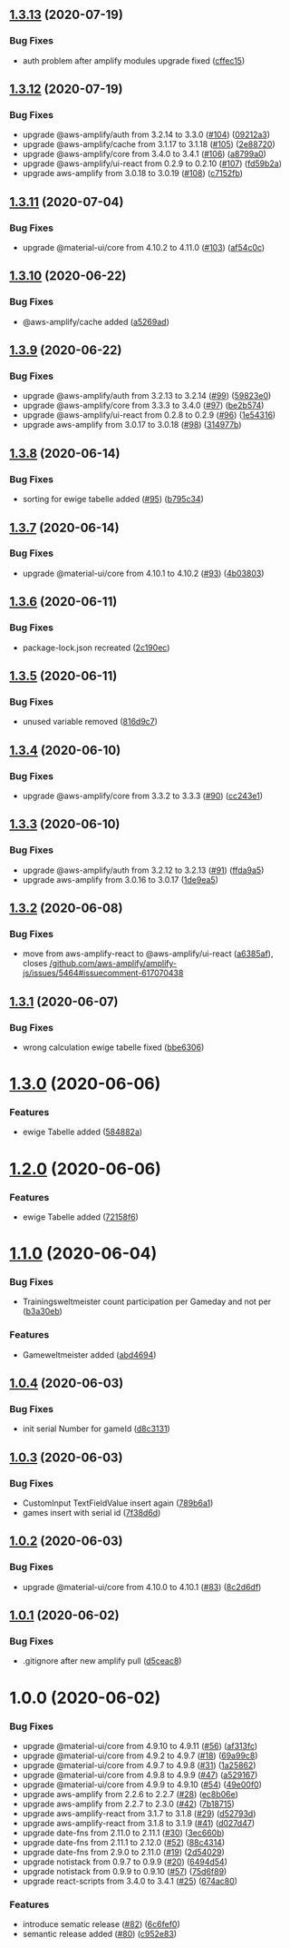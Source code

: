 ## [1.3.13](https://github.com/JohannesKonings/fff-badminton/compare/v1.3.12...v1.3.13) (2020-07-19)


### Bug Fixes

* auth problem after amplify modules upgrade fixed ([cffec15](https://github.com/JohannesKonings/fff-badminton/commit/cffec15973fd8eed839497ac4e9e9861355270e0))

## [1.3.12](https://github.com/JohannesKonings/fff-badminton/compare/v1.3.11...v1.3.12) (2020-07-19)


### Bug Fixes

* upgrade @aws-amplify/auth from 3.2.14 to 3.3.0 ([#104](https://github.com/JohannesKonings/fff-badminton/issues/104)) ([09212a3](https://github.com/JohannesKonings/fff-badminton/commit/09212a37a22c30e290a9acd1bb620bbd956cd1ce))
* upgrade @aws-amplify/cache from 3.1.17 to 3.1.18 ([#105](https://github.com/JohannesKonings/fff-badminton/issues/105)) ([2e88720](https://github.com/JohannesKonings/fff-badminton/commit/2e88720851519c4e9069dfa7fa13a35b62bfc571))
* upgrade @aws-amplify/core from 3.4.0 to 3.4.1 ([#106](https://github.com/JohannesKonings/fff-badminton/issues/106)) ([a8799a0](https://github.com/JohannesKonings/fff-badminton/commit/a8799a01f1b764ab9338ffebdb83d1075058de09))
* upgrade @aws-amplify/ui-react from 0.2.9 to 0.2.10 ([#107](https://github.com/JohannesKonings/fff-badminton/issues/107)) ([fd59b2a](https://github.com/JohannesKonings/fff-badminton/commit/fd59b2a3ac9f641f9fdbffb412114576c73b0e8e))
* upgrade aws-amplify from 3.0.18 to 3.0.19 ([#108](https://github.com/JohannesKonings/fff-badminton/issues/108)) ([c7152fb](https://github.com/JohannesKonings/fff-badminton/commit/c7152fb974bd1e73e70d65ec3eb898bbfe330fb3))

## [1.3.11](https://github.com/JohannesKonings/fff-badminton/compare/v1.3.10...v1.3.11) (2020-07-04)


### Bug Fixes

* upgrade @material-ui/core from 4.10.2 to 4.11.0 ([#103](https://github.com/JohannesKonings/fff-badminton/issues/103)) ([af54c0c](https://github.com/JohannesKonings/fff-badminton/commit/af54c0ca8d4a26fc3b46df7b9f669b2a2c07fcdb))

## [1.3.10](https://github.com/JohannesKonings/fff-badminton/compare/v1.3.9...v1.3.10) (2020-06-22)


### Bug Fixes

* @aws-amplify/cache added ([a5269ad](https://github.com/JohannesKonings/fff-badminton/commit/a5269adb71c9befb8b31d9ef353ae0433b69c5c0))

## [1.3.9](https://github.com/JohannesKonings/fff-badminton/compare/v1.3.8...v1.3.9) (2020-06-22)


### Bug Fixes

* upgrade @aws-amplify/auth from 3.2.13 to 3.2.14 ([#99](https://github.com/JohannesKonings/fff-badminton/issues/99)) ([59823e0](https://github.com/JohannesKonings/fff-badminton/commit/59823e056bb03e5f9ef1aee88abe9e74f2dde0a0))
* upgrade @aws-amplify/core from 3.3.3 to 3.4.0 ([#97](https://github.com/JohannesKonings/fff-badminton/issues/97)) ([be2b574](https://github.com/JohannesKonings/fff-badminton/commit/be2b5748bc165807757b2e60f37f9854c9f9dd31))
* upgrade @aws-amplify/ui-react from 0.2.8 to 0.2.9 ([#96](https://github.com/JohannesKonings/fff-badminton/issues/96)) ([1e54316](https://github.com/JohannesKonings/fff-badminton/commit/1e5431683994f4c5af3925e3603f49c4f3c866d3))
* upgrade aws-amplify from 3.0.17 to 3.0.18 ([#98](https://github.com/JohannesKonings/fff-badminton/issues/98)) ([314977b](https://github.com/JohannesKonings/fff-badminton/commit/314977b149fa7b35aa923de4baa5bfe7adcc8472))

## [1.3.8](https://github.com/JohannesKonings/fff-badminton/compare/v1.3.7...v1.3.8) (2020-06-14)


### Bug Fixes

* sorting for ewige tabelle added ([#95](https://github.com/JohannesKonings/fff-badminton/issues/95)) ([b795c34](https://github.com/JohannesKonings/fff-badminton/commit/b795c34d191d112ca694e542457b2d8d6961ff1d))

## [1.3.7](https://github.com/JohannesKonings/fff-badminton/compare/v1.3.6...v1.3.7) (2020-06-14)


### Bug Fixes

* upgrade @material-ui/core from 4.10.1 to 4.10.2 ([#93](https://github.com/JohannesKonings/fff-badminton/issues/93)) ([4b03803](https://github.com/JohannesKonings/fff-badminton/commit/4b038034bc5efe2a38802c2a4b5255a1e5e15264))

## [1.3.6](https://github.com/JohannesKonings/fff-badminton/compare/v1.3.5...v1.3.6) (2020-06-11)


### Bug Fixes

* package-lock.json recreated ([2c190ec](https://github.com/JohannesKonings/fff-badminton/commit/2c190ec2047a2fa42353234d8ffc237b3a917036))

## [1.3.5](https://github.com/JohannesKonings/fff-badminton/compare/v1.3.4...v1.3.5) (2020-06-11)


### Bug Fixes

* unused variable removed ([816d9c7](https://github.com/JohannesKonings/fff-badminton/commit/816d9c7f83df4d71821c84699253e82d2bb058ed))

## [1.3.4](https://github.com/JohannesKonings/fff-badminton/compare/v1.3.3...v1.3.4) (2020-06-10)


### Bug Fixes

* upgrade @aws-amplify/core from 3.3.2 to 3.3.3 ([#90](https://github.com/JohannesKonings/fff-badminton/issues/90)) ([cc243e1](https://github.com/JohannesKonings/fff-badminton/commit/cc243e149322affd42401adae1445dc8845b451e))

## [1.3.3](https://github.com/JohannesKonings/fff-badminton/compare/v1.3.2...v1.3.3) (2020-06-10)


### Bug Fixes

* upgrade @aws-amplify/auth from 3.2.12 to 3.2.13 ([#91](https://github.com/JohannesKonings/fff-badminton/issues/91)) ([ffda9a5](https://github.com/JohannesKonings/fff-badminton/commit/ffda9a579b104b0fd196271ddc4bbaff0f5e298f))
* upgrade aws-amplify from 3.0.16 to 3.0.17 ([1de9ea5](https://github.com/JohannesKonings/fff-badminton/commit/1de9ea55be85e87e60972b4d3858f635c583dfde))

## [1.3.2](https://github.com/JohannesKonings/fff-badminton/compare/v1.3.1...v1.3.2) (2020-06-08)


### Bug Fixes

* move from aws-amplify-react to  @aws-amplify/ui-react ([a6385af](https://github.com/JohannesKonings/fff-badminton/commit/a6385af9a543628595dc07b95e0ba5b326e28e67)), closes [/github.com/aws-amplify/amplify-js/issues/5464#issuecomment-617070438](https://github.com//github.com/aws-amplify/amplify-js/issues/5464/issues/issuecomment-617070438)

## [1.3.1](https://github.com/JohannesKonings/fff-badminton/compare/v1.3.0...v1.3.1) (2020-06-07)


### Bug Fixes

* wrong calculation ewige tabelle fixed ([bbe6306](https://github.com/JohannesKonings/fff-badminton/commit/bbe63065870968e4fd3b1a076e36b51844ebe489))

# [1.3.0](https://github.com/JohannesKonings/fff-badminton/compare/v1.2.0...v1.3.0) (2020-06-06)


### Features

* ewige Tabelle added ([584882a](https://github.com/JohannesKonings/fff-badminton/commit/584882a9c8dedb372311723e1b84b1696455bcaa))

# [1.2.0](https://github.com/JohannesKonings/fff-badminton/compare/v1.1.0...v1.2.0) (2020-06-06)


### Features

* ewige Tabelle added ([72158f6](https://github.com/JohannesKonings/fff-badminton/commit/72158f61de08fc7c1bf4ce0832422fe6a8e09f09))

# [1.1.0](https://github.com/JohannesKonings/fff-badminton/compare/v1.0.4...v1.1.0) (2020-06-04)


### Bug Fixes

* Trainingsweltmeister count participation per Gameday and not per ([b3a30eb](https://github.com/JohannesKonings/fff-badminton/commit/b3a30ebeb9e2f7f91fc1182a5cc4cfc0110cf1bc))


### Features

* Gameweltmeister added ([abd4694](https://github.com/JohannesKonings/fff-badminton/commit/abd4694770c4c92c7301bbdcc4a8913b6b30c94b))

## [1.0.4](https://github.com/JohannesKonings/fff-badminton/compare/v1.0.3...v1.0.4) (2020-06-03)


### Bug Fixes

* init serial Number for gameId ([d8c3131](https://github.com/JohannesKonings/fff-badminton/commit/d8c313188426f89d775df5e9cddec055be672911))

## [1.0.3](https://github.com/JohannesKonings/fff-badminton/compare/v1.0.2...v1.0.3) (2020-06-03)


### Bug Fixes

* CustomInput TextFieldValue insert again ([789b6a1](https://github.com/JohannesKonings/fff-badminton/commit/789b6a19b95d2295fe53fe29836e6626bfd0076d))
* games insert with serial id ([7f38d6d](https://github.com/JohannesKonings/fff-badminton/commit/7f38d6df0acdcf353bdade5cd369f8fae1dd42df))

## [1.0.2](https://github.com/JohannesKonings/fff-badminton/compare/v1.0.1...v1.0.2) (2020-06-03)


### Bug Fixes

* upgrade @material-ui/core from 4.10.0 to 4.10.1 ([#83](https://github.com/JohannesKonings/fff-badminton/issues/83)) ([8c2d6df](https://github.com/JohannesKonings/fff-badminton/commit/8c2d6df6a5e8a6a41e25c99a592e15e491c1e641))

## [1.0.1](https://github.com/JohannesKonings/fff-badminton/compare/v1.0.0...v1.0.1) (2020-06-02)


### Bug Fixes

* .gitignore after new amplify pull ([d5ceac8](https://github.com/JohannesKonings/fff-badminton/commit/d5ceac88d63d540b313c76e6a05b78adae603539))

# 1.0.0 (2020-06-02)


### Bug Fixes

* upgrade @material-ui/core from 4.9.10 to 4.9.11 ([#56](https://github.com/JohannesKonings/fff-badminton/issues/56)) ([af313fc](https://github.com/JohannesKonings/fff-badminton/commit/af313fc074dc26f182705b9394af2841d119c518))
* upgrade @material-ui/core from 4.9.2 to 4.9.7 ([#18](https://github.com/JohannesKonings/fff-badminton/issues/18)) ([69a99c8](https://github.com/JohannesKonings/fff-badminton/commit/69a99c8e88ce98e525dac56adbbcde3bbbb54d30))
* upgrade @material-ui/core from 4.9.7 to 4.9.8 ([#31](https://github.com/JohannesKonings/fff-badminton/issues/31)) ([1a25862](https://github.com/JohannesKonings/fff-badminton/commit/1a258621a6dd6cafa419553eb915bc98b2eaba63))
* upgrade @material-ui/core from 4.9.8 to 4.9.9 ([#47](https://github.com/JohannesKonings/fff-badminton/issues/47)) ([a529167](https://github.com/JohannesKonings/fff-badminton/commit/a5291672ad14a1ff1f4be76e311069771725255f))
* upgrade @material-ui/core from 4.9.9 to 4.9.10 ([#54](https://github.com/JohannesKonings/fff-badminton/issues/54)) ([49e00f0](https://github.com/JohannesKonings/fff-badminton/commit/49e00f0fc617bccde37b2282264734e5f422b416))
* upgrade aws-amplify from 2.2.6 to 2.2.7 ([#28](https://github.com/JohannesKonings/fff-badminton/issues/28)) ([ec8b06e](https://github.com/JohannesKonings/fff-badminton/commit/ec8b06eaab4d8c8afc4b50518049e2af1d863e6c))
* upgrade aws-amplify from 2.2.7 to 2.3.0 ([#42](https://github.com/JohannesKonings/fff-badminton/issues/42)) ([7b18715](https://github.com/JohannesKonings/fff-badminton/commit/7b187155675f02a37acb6a9225adb22a28f14c69))
* upgrade aws-amplify-react from 3.1.7 to 3.1.8 ([#29](https://github.com/JohannesKonings/fff-badminton/issues/29)) ([d52793d](https://github.com/JohannesKonings/fff-badminton/commit/d52793d85d4e78d4aa2d3f855709bf006d841ec3))
* upgrade aws-amplify-react from 3.1.8 to 3.1.9 ([#41](https://github.com/JohannesKonings/fff-badminton/issues/41)) ([d027d47](https://github.com/JohannesKonings/fff-badminton/commit/d027d47ebe83b2ceb51a1eeca6f8f5b4095adbbb))
* upgrade date-fns from 2.11.0 to 2.11.1 ([#30](https://github.com/JohannesKonings/fff-badminton/issues/30)) ([3ec660b](https://github.com/JohannesKonings/fff-badminton/commit/3ec660bfa53fba6fcac32930f6a1b6435cf7261e))
* upgrade date-fns from 2.11.1 to 2.12.0 ([#52](https://github.com/JohannesKonings/fff-badminton/issues/52)) ([88c4314](https://github.com/JohannesKonings/fff-badminton/commit/88c4314ebb61f5df1df85101c3f21d6394cf610e))
* upgrade date-fns from 2.9.0 to 2.11.0 ([#19](https://github.com/JohannesKonings/fff-badminton/issues/19)) ([2d54029](https://github.com/JohannesKonings/fff-badminton/commit/2d5402934b48cdf73976ff6dd2b14bcb1f6478c5))
* upgrade notistack from 0.9.7 to 0.9.9 ([#20](https://github.com/JohannesKonings/fff-badminton/issues/20)) ([6494d54](https://github.com/JohannesKonings/fff-badminton/commit/6494d54b6ac3a406342ab71ba9554879ca7d89ce))
* upgrade notistack from 0.9.9 to 0.9.10 ([#57](https://github.com/JohannesKonings/fff-badminton/issues/57)) ([75d6f89](https://github.com/JohannesKonings/fff-badminton/commit/75d6f89ad0687c7cde3a5c56f6f471eabd21babf))
* upgrade react-scripts from 3.4.0 to 3.4.1 ([#25](https://github.com/JohannesKonings/fff-badminton/issues/25)) ([674ac80](https://github.com/JohannesKonings/fff-badminton/commit/674ac8086e126892112cf7a75b9134b2f24feb8c))


### Features

* introduce sematic release ([#82](https://github.com/JohannesKonings/fff-badminton/issues/82)) ([6c6fef0](https://github.com/JohannesKonings/fff-badminton/commit/6c6fef0b67f64f6427acdc475a2e003e7b85e677))
* semantic release added ([#80](https://github.com/JohannesKonings/fff-badminton/issues/80)) ([c952e83](https://github.com/JohannesKonings/fff-badminton/commit/c952e8316da069dbbb2d25242345793c3798a5ad))
